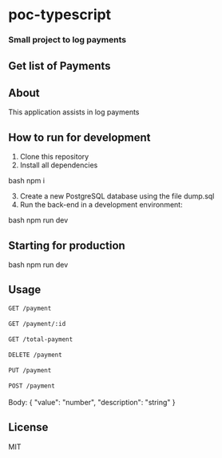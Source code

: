 # poc-typescript

<h3> Small project to log payments 

## Get list of Payments

## About

 This application assists in log payments

## How to run for development

1. Clone this repository
2. Install all dependencies

bash
npm i


3. Create a new PostgreSQL database using the file dump.sql
5. Run the back-end in a development environment:

bash
npm run dev

## Starting for production

bash
npm run dev

## Usage
`GET /payment`
<br><br>
`GET /payment/:id`
<br><br>
`GET /total-payment`
<br><br>
`DELETE /payment`
<br><br>
`PUT /payment`
<br><br>
`POST /payment`
<br><br>
Body: { "value": "number", "description": "string" }

## License

MIT
